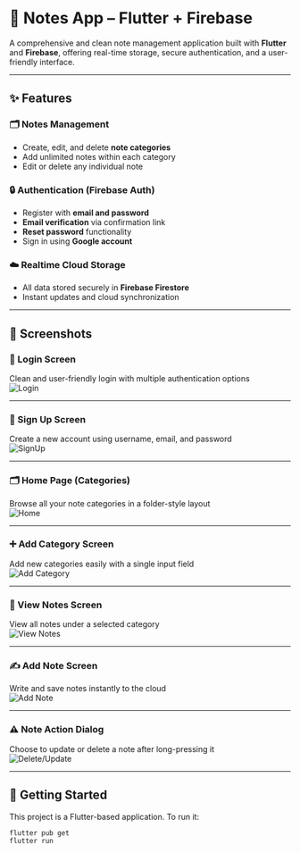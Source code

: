 # 📱 Notes App – Flutter + Firebase

A comprehensive and clean note management application built with **Flutter** and **Firebase**, offering real-time storage, secure authentication, and a user-friendly interface.

---

## ✨ Features

### 🗂️ Notes Management
- Create, edit, and delete **note categories**
- Add unlimited notes within each category
- Edit or delete any individual note

### 🔒 Authentication (Firebase Auth)
- Register with **email and password**
- **Email verification** via confirmation link
- **Reset password** functionality
- Sign in using **Google account**

### ☁️ Realtime Cloud Storage
- All data stored securely in **Firebase Firestore**
- Instant updates and cloud synchronization

---

## 📸 Screenshots

### 🔐 Login Screen  
Clean and user-friendly login with multiple authentication options  
![Login](https://github.com/user-attachments/assets/66ef834a-219e-4a55-9067-5415b3c841fe)

---

### 📝 Sign Up Screen  
Create a new account using username, email, and password  
![SignUp](https://github.com/user-attachments/assets/1f62921e-6549-4c07-8bd1-25976f3c403c)

---

### 🗂️ Home Page (Categories)  
Browse all your note categories in a folder-style layout  
![Home](https://github.com/user-attachments/assets/eed2391c-fbb5-4604-bad3-97247a6adefb)

---

### ➕ Add Category Screen  
Add new categories easily with a single input field  
![Add Category](https://github.com/user-attachments/assets/9f5ef7b2-4780-4a31-90e6-49e07f1259f1)

---

### 📝 View Notes Screen  
View all notes under a selected category  
![View Notes](https://github.com/user-attachments/assets/7f624fdc-1ca2-4ca2-bcd4-c5829593fc97)

---

### ✍️ Add Note Screen  
Write and save notes instantly to the cloud  
![Add Note](https://github.com/user-attachments/assets/a6c9dbc4-69d3-4085-b832-c9f9f7a594c3)

---

### ⚠️ Note Action Dialog  
Choose to update or delete a note after long-pressing it  
![Delete/Update](https://github.com/user-attachments/assets/e0bc7654-b0f4-4c16-81d0-f08b4553c416)

---

## 🚀 Getting Started

This project is a Flutter-based application. To run it:

```bash
flutter pub get
flutter run
